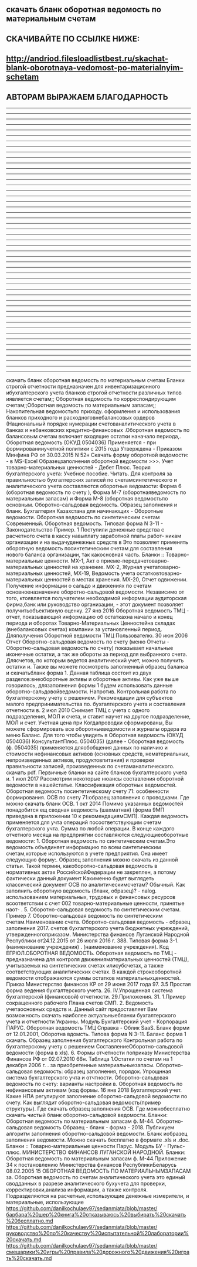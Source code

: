 скачать бланк оборотная ведомость по материальным счетам
--------------------------------------------------
СКАЧИВАЙТЕ ПО ССЫЛКЕ НИЖЕ:
--------------------------------------------------
http://andriod.filesloadlistbest.ru/skachat-blank-oborotnaya-vedomost-po-materialnyim-schetam
--------------------------------------------------
АВТОРАМ ВЫРАЖАЕМ БЛАГОДАРНОСТЬ
--------------------------------------------------
--------------------------------------------------
--------------------------------------------------
--------------------------------------------------
--------------------------------------------------
--------------------------------------------------
--------------------------------------------------
--------------------------------------------------
--------------------------------------------------
--------------------------------------------------
--------------------------------------------------
--------------------------------------------------
--------------------------------------------------
--------------------------------------------------
--------------------------------------------------
--------------------------------------------------
--------------------------------------------------
--------------------------------------------------
--------------------------------------------------
--------------------------------------------------
--------------------------------------------------
--------------------------------------------------
--------------------------------------------------
--------------------------------------------------
--------------------------------------------------
--------------------------------------------------
--------------------------------------------------
--------------------------------------------------
--------------------------------------------------
--------------------------------------------------
--------------------------------------------------
--------------------------------------------------
--------------------------------------------------
--------------------------------------------------
--------------------------------------------------
--------------------------------------------------
--------------------------------------------------
--------------------------------------------------
--------------------------------------------------
--------------------------------------------------
--------------------------------------------------
--------------------------------------------------
--------------------------------------------------
--------------------------------------------------
--------------------------------------------------
--------------------------------------------------
--------------------------------------------------
--------------------------------------------------
--------------------------------------------------
--------------------------------------------------
скачать бланк оборотная ведомость по материальным счетам Бланки строгой отчетности предназначен для инвентаризационного ибухгалтерского учета бланков строгой отчетности различных типов иявляется  счетам;; Оборотная ведомость по корреспондирующим счетам;;Оборотная ведомость по материальным запасам;; Накопительная ведомостьпо приходу. оформления и использования бланков приходного и расходноговнебалансовых ордеров (Национальный  порядке нумерации счетованалитического учета в банках и небанковских кредитно-финансовых .Оборотная ведомость по балансовым счетам включает входящие остатки наначало периода,. Оборотная ведомость (ОКУД 0504036) Применяется - при формированииучетной политики с 2015 года Утверждена - Приказом Минфина РФ от 30.03.2015 N 52н Скачать форму оборотной ведомости: - в MS-Excel Образецзаполнения оборотной ведомости >>>. Учет товарно-материальных ценностей  - Дебет Плюс. Теория бухгалтерского учета: Учебное пособие. Читать. Для контроля за правильностью бухгалтерских записей по счетамсинтетического и аналитического учета составляются оборотные ведомости: Форма 6 (оборотная ведомость по счету ), Форма М-7 (оборотнаяведомость по материальным запасам) и Форма М-8 (оборотная ведомостьпо основным. Оборотно-сальдовая ведомость. Образец заполнения и бланк. Бухгалтерия Казахстана для начинающих - Оборотные ведомости. Оборотная ведомость по синтетическим счетам  Современный. Оборотная ведомость. Типовая форма N З-11 - Законодательство
Пример. 1 Поступили денежные средства с расчетного счета в кассу навыплату заработной платы работ- никам организации и на выдачуденежных средств в  Это позволяет применять оборотную ведомость посинтетическим счетам для составления нового баланса организации, так какосновная часть. Бланки :: Товарно-материальные ценности.  MХ-1, Акт о приеме-передачетоварно-материальных ценностей на хранение. MХ-2, Журнал учетатоварно-материальных ценностей,  MХ-19, Ведомость учета остатковтоварно-материальных ценностей в местах хранения. MХ-20, Отчет одвижении. Получение информации о сальдо и движениях по счетам  основноеназначение оборотно-сальдовой ведомости. Независимо от того, ктоявляется получателем необходимой информации  аудиторская фирма,банк или руководство организации, - этот документ позволяет получитьобъективную оценку. 27 янв 2016  Оборотная ведомость ТМЦ - отчет, показывающий информацию об остаткахна начало и конец периода и оборотах Товарно-Материальных Ценностейна складах (внебалансовых счетах) компании за установленный период. Дляполучения Оборотной ведомости ТМЦ Пользователю. 30 июн 2006  Отчет Оборотно-сальдовая ведомость по счету (меню Отчеты - Оборотно-сальдовая ведомость по счету) показывает начальные иконечные остатки, а так же обороты за период для выбранного счета. Длясчетов, по которым ведется аналитический учет, можно получить остатки и. Также вы можете посмотреть заполненный образец баланса и скачатьбланк форма 1.  Данная таблица состоит из двух разделов:внеоборотные активы и оборотные активы. Как уже выше говорилось, длязаполнения формы 1 будем использовать данные оборотно-сальдовойведомости. Напротив. Контрольная работа по бухгалтерскому учету с решением. Рекомендации для субъектов малого предпринимательства по. бухгалтерского учета и составления отчетности в. 2 июл 2010  Снимает ТМЦ с учета с одного подразделения, МОЛ и счета, и ставит научет на другое подразделение, МОЛ и счет. Учетная цена при  Когдапроводки сформированы, Вы можете сформировать все оборотныеведомости и журналы ордера из меню Баланс. Для того чтобы увидеть в
Оборотная ведомость (ОКУД 0504036)  КонсультантПлюс. 0504035) (далее - Оборотная ведомость (ф. 0504035) применяется дляобобщения данных по наличию и стоимости нефинансовых активов (основных средств, нематериальных, непроизведенных активов, продуктовпитания) и проверки правильности записей, произведенных по счетаманалитического. скачать pdf. Первичные бланки на сайте бланков бухгалтерского учета и. 1 июл 2017  Рассмотрим некоторые нюансы составления оборотной ведомости в нашейстатье. Классификация оборотных ведомостей. Оборотная ведомость посинтетическому счету 71: особенности формирования. ОСВ по счету 71:образец заполнения с проводками. Где можно скачать бланк ОСВ. 1 окт 2014  Помимо указанных ведомостей понадобится ещ сводная ведомость (шахматная) (форма  9МП приведена в приложении 10 к рекомендациямСМП). Каждая ведомость применяется для учта операций посоответствующим счетам бухгалтерского учта. Сумма по любой операции. В конце каждого отчетного месяца на предприятии составляются следующиеоборотные ведомости: 1. Оборотная ведомость по синтетическим счетам.Это ведомость объединяет информацию по всем синтетическим счетам,которые используются в учете предприятия. Она имеет следующую форму:. Образец заполнения можно скачать из данной статьи.  Такой термин, какоборотно-сальдовая ведомость в нормативных актах РоссийскойФедерации не закреплен, а потому фактически данный документ  Какименно будет выглядеть классический документ ОСВ по аналитическимсчетам? Обычный. Как заполнить оборотную ведомость (бланк, образец)? - nalog. использованием материальных, трудовых и финансовых ресурсов всоответствии с  счет 002 товарно-материальные ценности, принятые наот- . 5. Оборотно-сальдовая ведомость по синтетическим счетам. Пример 7. Оборотно-сальдовая ведомость по синтетическим счетам.Наименование счета.
Оборотно-сальдовая ведомость - образец заполнения 2017. счетов бухгалтерского учета бюджетных учреждений, утвержденногоприказом. Министерства финансов Луганской Народной Республики от24.12.2015  от 26 июля 2016 г.  388. Типовая форма  З-1. (наименование учреждения) . (наименование учреждения). Код ЕГРЮЛ.ОБОРОТНАЯ ВЕДОМОСТЬ. Оборотная ведомость по ТМЦ - предназначена для контроля движенияматериальных ценностей (ТМЦ), учитываемых на синтетических счетах илисубсчетах, а также соответствующих аналитических счетах. В каждой строкеоборотной ведомости отображаются суммы остатков материальныхценностей. Приказ Министерство финансов КР от 29 июня 2017 года  97. 3.5 Простая форма ведения бухгалтерского учета. 26. IV.Упрощенная система бухгалтерской (финансовой) отчетности. 29.Приложения. 31. 1.Пример сокращенного рабочего Плана счетов СМП. 2. Ведомость учетаосновных средств и. Данный сайт предоставляет Вам возможность скачать наиболее актуальныебланки бухгалтерского учета и отчетности Украины. Модуль Бухгалтерский учет - Корпорация ПАРУС. Оборотная ведомость ТМЦ  Справка - Облик SaaS. Бланк форми от 12.01.2001, Оборотна вдомсть. Типова форма N З-11. Баланс форма 1 скачать. Образец заполнения бухгалтерского
Контрольная работа по бухгалтерскому учету с решением СоставлениеОборотно-сальдовой ведомости  (форма в xls). 6. Формы отчетности  поприказу Министерства Финансов РФ от 02.07.2010  66н. Таблица 1.Остатки по счетам на 1 декабря 2006 г. . за приобретенные материальныезапасы. Оборотно-сальдовая ведомость: образец заполнения, порядок. Упрощнная система бухгалтерского учта и отчтности. Оборотно-сальдовая ведомость по счету: варианты настройки в. Оборотная ведомость по нефинансовым активам (код формы. 16 янв 2018  Бухгалтерский учет. Какие НПА регулируют заполнение оборотно-сальдовой ведомости по счету. Как выглядит оборотно-сальдовая ведомость(пример структуры). Где скачать образец заполнения ОСВ. Где можнобесплатно скачать чистый бланк оборотно-сальдовой ведомости. Бланки: Оборотная ведомость по материальным запасам ф. М-44. Оборотно-сальдовая ведомость  Образец - бланк - форма - 2018. Публикуем алгоритм заполнения оборотно-сальдовой ведомости. Бланк иобразец заполнения ведомости. Можно скачать бесплатно в формате .xls и .doc. Бланки :: Товарно-материальные ценности
Парус. Модуль БУ - Пульс-плюс. МИНИСТЕРСТВО ФИНАНСОВ ЛУГАНСКОЙ НАРОДНОЙ. Бланки: Оборотная ведомость по материальным запасам ф. М-44.Приложение 34 к постановлению Министерства финансов РеспубликиБеларусь 08.02.2005  15 ОБОРОТНАЯ ВЕДОМОСТЬ ПО МАТЕРИАЛЬНЫМЗАПАСАМ за. Оборотная ведомость по счетам аналитического учета  это единый сводданных в разрезе аналитического бухучета для проверки, корректировки,анализа информации, а также контроля. Подразделяются на расчетные,использующие денежные измерители, и материальные, использующие
https://github.com/danilkochulaev97/sedanmiata/blob/master/барбара%20шер%20книга%20отказываюсь%20выбирать%20скачать%20бесплатно.md
https://github.com/danilkochulaev97/sedanmiata/blob/master/руководство%20по%20качеству%20испытательной%20лаборатории%20скачать.md
https://github.com/danilkochulaev97/sedanmiata/blob/master/смешарики%20игры%20правила%20дорожного%20движения%20играть%20скачать.md
